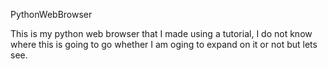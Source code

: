 PythonWebBrowser 

This is my python web browser that I made using a tutorial, I do not know where this is going to go whether I am oging to expand on it or not but lets see.